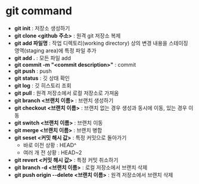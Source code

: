 # git command

- **git init** : 저장소 생성하기
- **git clone <github 주소>** : 원격 git 저장소 복제
- **git add 파일명** : 작업 디렉토리(working directory) 상의 변경 내용을 스테이징 영역(staging area)에 특정 파일 추가
- **git add .** : 모든 파일 add
- **git commit -m "\<commit description>"** : commit
- **git push** : push
- **git status** : 깃 상태 확인
- **git log** : 깃 히스토리 조회
- **git pull** : 원격 저장소에서 로컬 저장소로 가져옴
- **git branch <브랜치 이름>** : 브랜치 생성하기
- **git checkout <브랜치 이름>** : 브랜치 없는 경우 생성과 동시에 이동, 있는 경우 이동
- **git switch <브랜치 이름>** : 브랜치 이동
- **git merge <브랜치 이름>** : 브랜치 병합
- **git seset <커밋 해시 값>** : 특정 커밋으로 돌아가기
  - 바로 이전 상황 : HEAD^
  - 여러 개 전 상황 : HEAD~2
- **git revert <커밋 해시 값>** : 특정 커밋 취소하기
- **git branch -d <브랜치 이름>** : 로컬 저장소에서 브랜치 삭제
- **git push origin --delete <브랜치 이름>** : 원격 저장소에서 브랜치 삭제
